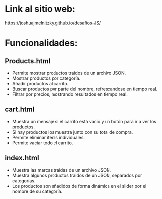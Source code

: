 # Link al sitio web:
https://joshuajmelnitzky.github.io/desafios-JS/


# Funcionalidades:

## Products.html
- Permite mostrar productos traidos de un archivo JSON.
- Mostrar productos por categoría.
- Añadir productos al carrito.
- Buscar productos por parte del nombre, refrescandose en tiempo real.
- Filtrar por precios, mostrando resultados en tiempo real.


## cart.html
- Muestra un mensaje si el carrito está vacío y un botón para ir a ver los productos.
- Si hay productos los muestra junto con su total de compra.
- Permite eliminar items individuales.
- Permite vaciar todo el carrito.


## index.html
- Muestra las marcas traidas de un archivo JSON.
- Muestra algunos productos traidos de un JSON, separados por categorías.
- Los productos son añadidos de forma dinámica en el slider por el nombre de su categoría.